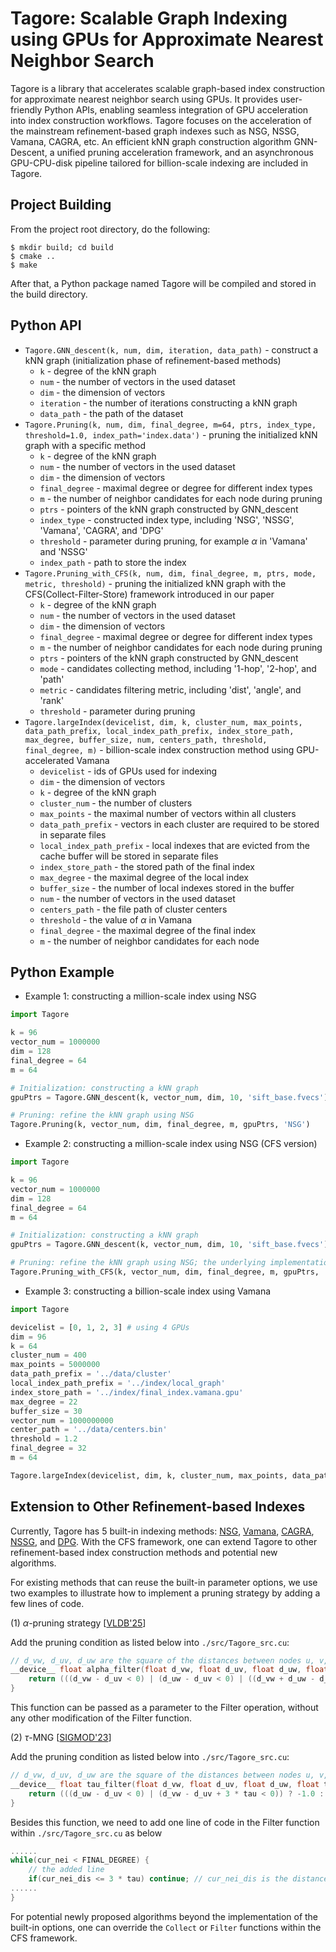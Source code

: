 Tagore: Scalable Graph Indexing using GPUs for Approximate Nearest Neighbor Search
===============================================================================
Tagore is a library that accelerates scalable graph-based index construction for approximate nearest neighbor search using GPUs. It provides user-friendly Python APIs, enabling seamless integration of GPU acceleration into index construction workflows. 
Tagore focuses on the acceleration of the mainstream refinement-based graph indexes such as NSG, NSSG, Vamana, CAGRA, etc. An efficient kNN graph construction algorithm GNN-Descent, a unified pruning acceleration framework, and an asynchronous GPU-CPU-disk pipeline tailored for billion-scale indexing are included in Tagore. 

Project Building
-------------------------------------------------------------------------------
From the project root directory, do the following:

```
$ mkdir build; cd build
$ cmake ..
$ make
```
After that, a Python package named Tagore will be compiled and stored in the build directory. 

Python API
-------------------------------------------------------------------------------
* `Tagore.GNN_descent(k, num, dim, iteration, data_path)` - construct a kNN graph (initialization phase of refinement-based methods)
  * `k` - degree of the kNN graph
  * `num` - the number of vectors in the used dataset
  * `dim` - the dimension of vectors
  * `iteration` - the number of iterations constructing a kNN graph
  * `data_path` - the path of the dataset
* `Tagore.Pruning(k, num, dim, final_degree, m=64, ptrs, index_type, threshold=1.0, index_path='index.data')` - pruning the initialized kNN graph with a specific method
  * `k` - degree of the kNN graph
  * `num` - the number of vectors in the used dataset
  * `dim` - the dimension of vectors
  * `final_degree` - maximal degree or degree for different index types
  * `m` - the number of neighbor candidates for each node during pruning
  * `ptrs` - pointers of the kNN graph constructed by GNN_descent
  * `index_type` - constructed index type, including 'NSG', 'NSSG', 'Vamana', 'CAGRA', and 'DPG'
  * `threshold` - parameter during pruning, for example $\alpha$ in 'Vamana' and 'NSSG'
  * `index_path` - path to store the index
* `Tagore.Pruning_with_CFS(k, num, dim, final_degree, m, ptrs, mode, metric, threshold)` - pruning the initialized kNN graph with the CFS(Collect-Filter-Store) framework introduced in our paper
  * `k` - degree of the kNN graph
  * `num` - the number of vectors in the used dataset
  * `dim` - the dimension of vectors
  * `final_degree` - maximal degree or degree for different index types
  * `m` - the number of neighbor candidates for each node during pruning
  * `ptrs` - pointers of the kNN graph constructed by GNN_descent
  * `mode` - candidates collecting method, including '1-hop', '2-hop', and 'path'
  * `metric` - candidates filtering metric, including 'dist', 'angle', and 'rank'
  * `threshold` - parameter during pruning
* `Tagore.largeIndex(devicelist, dim, k, cluster_num, max_points, data_path_prefix, local_index_path_prefix, index_store_path, max_degree, buffer_size, num, centers_path, threshold, final_degree, m)` - billion-scale index construction method using GPU-accelerated Vamana
  * `devicelist` - ids of GPUs used for indexing
  * `dim` - the dimension of vectors
  * `k` - degree of the kNN graph
  * `cluster_num` - the number of clusters
  * `max_points` - the maximal number of vectors within all clusters
  * `data_path_prefix` - vectors in each cluster are required to be stored in separate files
  * `local_index_path_prefix` - local indexes that are evicted from the cache buffer will be stored in separate files
  *  `index_store_path` - the stored path of the final index
  *  `max_degree` - the maximal degree of the local index
  *  `buffer_size` - the number of local indexes stored in the buffer
  *  `num` -  the number of vectors in the used dataset
  *  `centers_path` - the file path of cluster centers
  *  `threshold` - the value of $\alpha$ in Vamana
  *  `final_degree` - the maximal degree of the final index
  *  `m` - the number of neighbor candidates for each node

 Python Example
 -------------------------------------------------------------------------------
 * Example 1: constructing a million-scale index using NSG 
 ```python
import Tagore

k = 96
vector_num = 1000000
dim = 128
final_degree = 64
m = 64

# Initialization: constructing a kNN graph
gpuPtrs = Tagore.GNN_descent(k, vector_num, dim, 10, 'sift_base.fvecs')

# Pruning: refine the kNN graph using NSG
Tagore.Pruning(k, vector_num, dim, final_degree, m, gpuPtrs, 'NSG')
```

 * Example 2: constructing a million-scale index using NSG (CFS version) 
 ```python
import Tagore

k = 96
vector_num = 1000000
dim = 128
final_degree = 64
m = 64

# Initialization: constructing a kNN graph
gpuPtrs = Tagore.GNN_descent(k, vector_num, dim, 10, 'sift_base.fvecs')

# Pruning: refine the kNN graph using NSG; the underlying implementation follows the CFS procedure 
Tagore.Pruning_with_CFS(k, vector_num, dim, final_degree, m, gpuPtrs, 'path', 'dist', 1.0)
```

* Example 3: constructing a billion-scale index using Vamana
```python
import Tagore

devicelist = [0, 1, 2, 3] # using 4 GPUs
dim = 96
k = 64
cluster_num = 400
max_points = 5000000
data_path_prefix = '../data/cluster'
local_index_path_prefix = '../index/local_graph'
index_store_path = '../index/final_index.vamana.gpu'
max_degree = 22
buffer_size = 30
vector_num = 1000000000
center_path = '../data/centers.bin'
threshold = 1.2
final_degree = 32
m = 64

Tagore.largeIndex(devicelist, dim, k, cluster_num, max_points, data_path_prefix, local_index_path_prefix, index_store_path, max_degree, buffer_size, vector_num, center_path, threshold, final_degree, m)
```

Extension to Other Refinement-based Indexes
-------------------------------------------------------------------------------
Currently, Tagore has 5 built-in indexing methods: [NSG](https://www.vldb.org/pvldb/vol12/p461-fu.pdf), [Vamana](https://papers.nips.cc/paper_files/paper/2019/hash/09853c7fb1d3f8ee67a61b6bf4a7f8e6-Abstract.html), [CAGRA](https://arxiv.org/abs/2308.15136), [NSSG](https://arxiv.org/abs/1907.06146), and [DPG](https://ieeexplore.ieee.org/document/8681160). With the CFS framework, one can extend Tagore to other refinement-based index construction methods and potential new algorithms. 

For existing methods that can reuse the built-in parameter options, we use two examples to illustrate how to implement a pruning strategy by adding a few lines of code. 

(1) $\alpha$-pruning strategy [[VLDB'25](https://arxiv.org/abs/2410.01231)] 

Add the pruning condition as listed below into `./src/Tagore_src.cu`:
```cpp
// d_vw, d_uv, d_uw are the square of the distances between nodes u, v, w; threshold = cos(alpha)
__device__ float alpha_filter(float d_vw, float d_uv, float d_uw, float threshold){ 
    return (((d_vw - d_uv < 0) | (d_uw - d_uv < 0) | ((d_vw + d_uw - d_uv) / 2 / sqrt(d_vw * d_uw) < threshold)) ? -1.0 : 1.0);
}
```
  This function can be passed as a parameter to the Filter operation, without any other modification of the Filter function. 

(2) $\tau$-MNG [[SIGMOD'23](https://dl.acm.org/doi/abs/10.1145/3588908)]

Add the pruning condition as listed below into `./src/Tagore_src.cu`:
```cpp
// d_vw, d_uv, d_uw are the square of the distances between nodes u, v, w; tau is a parameter set by the user
__device__ float tau_filter(float d_vw, float d_uv, float d_uw, float tau){ 
    return (((d_uw - d_uv < 0) | (d_vw - d_uv + 3 * tau < 0)) ? -1.0 : 1.0);
}
```
  Besides this function, we need to add one line of code in the Filter function within `./src/Tagore_src.cu` as below  
```cpp
......
while(cur_nei < FINAL_DEGREE) {
    // the added line
    if(cur_nei_dis <= 3 * tau) continue; // cur_nei_dis is the distance between nodes u and v
......
}
```
For potential newly proposed algorithms beyond the implementation of the built-in options, one can override the `Collect` or `Filter` functions within the CFS framework. 
